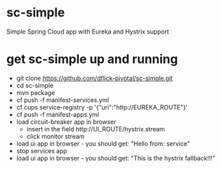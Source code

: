 # sc-simple
Simple Spring Cloud app with Eureka and Hystrix support

# get sc-simple up and running

- git clone https://github.com/dflick-pivotal/sc-simple.git
- cd sc-simple
- mvn package
- cf push -f manifest-services.yml
- cf cups service-registry -p '{"uri":"http://EUREKA_ROUTE"}'
- cf push -f manifest-apps.yml
- load circuit-breaker app in browser
  - insert in the field http://UI_ROUTE/hystrix.stream
  - click monitor stream
- load ui app in browser - you should get: "Hello from: service"
- stop services app
- load ui app in browser - you should get: "This is the hystrix fallback!!!"
